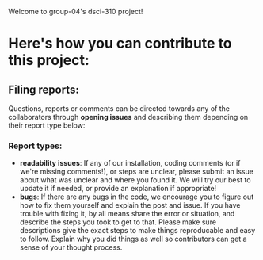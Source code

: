 Welcome to group-04's dsci-310 project! 

# Here's how you can contribute to this project: 

## Filing reports:
Questions, reports or comments can be directed towards any of the collaborators through **opening issues** and describing them depending on their report type below: 

### Report types: 
- **readability issues**: If any of our installation, coding comments (or if we're missing comments!), or steps are unclear, please submit an issue about what was unclear and where you found it. We will try our best to update it if needed, or provide an explanation if appropriate!
- **bugs**: If there are any bugs in the code, we encourage you to figure out how to fix them yourself and explain the post and issue. If you have trouble with fixing it, by all means share the error or situation, and describe the steps you took to get to that. Please make sure descriptions give the exact steps to make things reproducable and easy to follow. Explain why you did things as well so contributors can get a sense of your thought process. 
